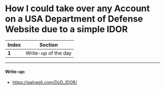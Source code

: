 # How I could take over any Account on a USA Department of Defense Website due to a simple IDOR

Index | Section
--- | ---
**1** | Write-up of the day

___


#### Write-up: 

* https://galnagli.com/DoD_IDOR/
